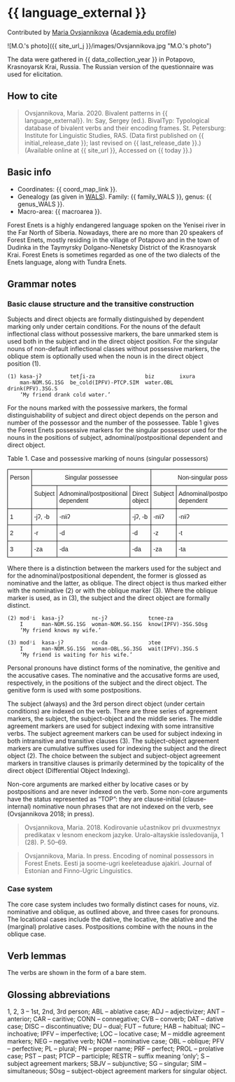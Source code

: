 # {{ language_external }}
Contributed by [Maria Ovsjannikova](https://iling.spb.ru/persons/ovsyannikova-mariya-aleksandrovna) ([Academia.edu profile](https://iling-spb.academia.edu/MariaOvsjannikova))

![M.O.'s photo]({{ site_url_j }}/images/Ovsjannikova.jpg "M.O.'s photo")

The data were gathered in {{ data_collection_year }} in Potapovo, Krasnoyarsk Krai, Russia. The Russian version of the questionnaire was used for elicitation.


## How to cite
> Ovsjannikova, Maria. 2020. Bivalent patterns in {{ language_external}}. 
> In: Say, Sergey (ed.). BivalTyp: Typological database of bivalent verbs and their encoding frames. 
> St. Petersburg: Institute for Linguistic Studies, RAS. (Data first published on {{ initial_release_date }}; 
> last revised on {{ last_release_date }}.) (Available online at {{ site_url }}, Accessed on {{ today }}.)

## Basic info
- Coordinates: {{ coord_map_link }}.
- Genealogy (as given in [WALS](https://wals.info/)). Family: {{ family_WALS }}, genus: {{ genus_WALS }}.
- Macro-area: {{ macroarea }}.

Forest Enets is a highly endangered language spoken on the Yenisei river in the Far North of Siberia. Nowadays, there are no more than 20 speakers of Forest Enets, mostly residing in the village of Potapovo and in the town of Dudinka in the Taymyrsky Dolgano-Nenetsky District of the Krasnoyarsk Krai. Forest Enets is sometimes regarded as one of the two dialects of the Enets language, along with Tundra Enets.

## Grammar notes

### Basic clause structure and the transitive construction

Subjects and direct objects are formally distinguished by dependent marking only under certain conditions.
For the nouns of the default inflectional class without possessive markers, the bare unmarked stem is used both in the subject and in the direct object position.
For the singular nouns of non-default inflectional classes without possessive markers, the oblique stem is optionally used when the noun is in the direct object position (1).

```
(1) kasa-jʔ         tetʃi-za                biz        ixura
    man-NOM.SG.1SG  be_cold(IPFV)-PTCP.SIM  water.OBL  drink(PFV).3SG.S
    ‘My friend drank cold water.’
```

For the nouns marked with the possessive markers, the formal distinguishability of subject and direct object depends on the person and number of the possessor and the number of the possessee. Table 1 gives the Forest Enets possessive markers for the singular possessor used for the nouns in the positions of subject, adnominal/postpositional dependent and direct object. 

Table 1. Case and possessive marking of nouns (singular possessors)

<style type="text/css">
.tg  {border-collapse:collapse;border-spacing:0;}
.tg td{border-color:black;border-style:solid;border-width:1px;font-family:Arial, sans-serif;font-size:14px;
  overflow:hidden;padding:10px 5px;word-break:normal;}
.tg th{border-color:black;border-style:solid;border-width:1px;font-family:Arial, sans-serif;font-size:14px;
  font-weight:normal;overflow:hidden;padding:10px 5px;word-break:normal;}
.tg .tg-0lax{text-align:left;vertical-align:top}
</style>
<table class="tg">
<thead>
  <tr>
    <th class="tg-0lax" rowspan="2">Person</th>
    <th class="tg-0lax" colspan="3" style="text-align: center;">Singular possessee</th>
    <th class="tg-0lax" colspan="3" style="text-align: center;">Non-singular possessee</th>
  </tr>
  <tr>
    <td class="tg-0lax">Subject</td>
    <td class="tg-0lax">Adnominal/postpositional dependent</td>
    <td class="tg-0lax">Direct object</td>
    <td class="tg-0lax">Subject</td>
    <td class="tg-0lax">Adnominal/postpositional dependent</td>
    <td class="tg-0lax">Direct object</td>
  </tr>
</thead>
<tbody>
  <tr>
    <td class="tg-0lax">1</td>
    <td class="tg-0lax">-jʔ, -b</td>
    <td class="tg-0lax">-nʲiʔ</td>
    <td class="tg-0lax">-jʔ, -b</td>
    <td class="tg-0lax">-nʲiʔ</td>
    <td class="tg-0lax">-nʲiʔ</td>
    <td class="tg-0lax">-nʲiʔ</td>
  </tr>
  <tr>
    <td class="tg-0lax">2</td>
    <td class="tg-0lax">-r</td>
    <td class="tg-0lax">-d</td>
    <td class="tg-0lax">-d</td>
    <td class="tg-0lax">-z</td>
    <td class="tg-0lax">-t</td>
    <td class="tg-0lax">-z</td>
  </tr>
  <tr>
    <td class="tg-0lax">3</td>
    <td class="tg-0lax">-za</td>
    <td class="tg-0lax">-da</td>
    <td class="tg-0lax">-da</td>
    <td class="tg-0lax">-za</td>
    <td class="tg-0lax">-ta</td>
    <td class="tg-0lax">-za</td>
  </tr>
</tbody>
</table>

Where there is a distinction between the markers used for the subject and for the adnominal/postpositional dependent, the former is glossed as nominative and the latter, as oblique. The direct object is thus marked either with the nominative (2) or with the oblique marker (3). Where the oblique marker is used, as in (3), the subject and the direct object are formally distinct.

```
(2) modʲi  kasa-jʔ         nɛ-jʔ             tɛnee-za
    I      man-NOM.SG.1SG  woman-NOM.SG.1SG  know(IPFV)-3SG.SOsg
    ‘My friend knows my wife.’ 

(3) modʲi  kasa-jʔ         nɛ-da             ɔtee
    I      man-NOM.SG.1SG  woman-OBL.SG.3SG  wait(IPFV).3SG.S
    ‘My friend is waiting for his wife.’
```

Personal pronouns have distinct forms of the nominative, the genitive and the accusative cases. The nominative and the accusative forms are used, respectively, in the positions of the subject and the direct object. The genitive form is used with some postpositions.

The subject (always) and the 3rd person direct object (under certain conditions) are indexed on the verb. There are three series of agreement markers, the subject, the subject-object and the middle series. The middle agreement markers are used for subject indexing with some intransitive verbs. The subject agreement markers can be used for subject indexing in both intransitive and transitive clauses (3). The subject-object agreement markers are cumulative suffixes used for indexing the subject and the direct object (2). The choice between the subject and subject-object agreement markers in transitive clauses is primarily determined by the topicality of the direct object (Differential Object Indexing).

Non-core arguments are marked either by locative cases or by postpositions and are never indexed on the verb. Some non-core arguments have the status represented as “TOP”: they are clause-initial (clause-internal) nominative noun phrases that are not indexed on the verb, see (Ovsjannikova 2018; in press).

> Ovsjannikova, Maria. 2018. Kodirovanie učastnikov pri dvuxmestnyx predikatax v lesnom eneckom jazyke. Uralo-altayskie issledovanija, 1 (28). P. 50–69.

> Ovsjannikova, Maria. In press. Encoding of nominal possessors in Forest Enets. Eesti ja soome-ugri keeleteaduse ajakiri. Journal of Estonian and Finno-Ugric Linguistics.


### Case system
The core case system includes two formally distinct cases for nouns, viz. nominative and oblique, as outlined above, and three cases for pronouns. The locational cases include the dative, the locative, the ablative and the (marginal) prolative cases. Postpositions combine with the nouns in the oblique case.

## Verb lemmas
The verbs are shown in the form of a bare stem.

## Glossing abbreviations
1, 2, 3 – 1st, 2nd, 3rd person; ABL – ablative case; ADJ – adjectivizer; ANT – anterior; CAR – caritive; CONN – connegative; CVB – converb; DAT – dative case; DISC – discontinuative; DU – dual; FUT – future; HAB – habitual; INC – inchoative; IPFV – imperfective; LOC – locative case; M – middle agreement markers; NEG – negative verb; NOM – nominative case; OBL – oblique; PFV – perfective; PL – plural; PN – proper name; PRF – perfect; PROL – prolative case; PST – past; PTCP – participle; RESTR – suffix meaning ‘only’; S – subject agreement markers; SBJV – subjunctive; SG – singular; SIM – simultaneous; SOsg – subject-object agreement markers for singular object.
